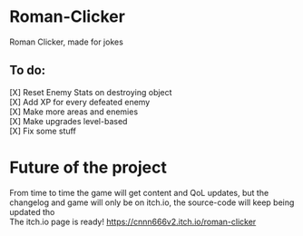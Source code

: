 # Roman-Clicker
Roman Clicker, made for jokes

## To do:
[X] Reset Enemy Stats on destroying object<br>
[X] Add XP for every defeated enemy<br>
[X] Make more areas and enemies<br>
[X] Make upgrades level-based<br>
[X] Fix some stuff<br>

# Future of the project
From time to time the game will get content and QoL updates, but the changelog and game will only be on itch.io, the source-code will keep being updated tho<br>
The itch.io page is ready! https://cnnn666v2.itch.io/roman-clicker

